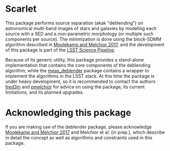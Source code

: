 # Scarlet

This package performs source separation (akak "deblending") on astronomical multi-band images of stars and galaxies by modeling each source with a SED and a non-parametric morphology (or multiple such components per source). The minimization is done using the block-SDMM algorithm described in [Moolekamp and Melchior 2017](https://arxiv.org/abs/1708.09066), and the development of this package is part of the [LSST Science Pipeline](https://pipelines.lsst.io).

Because of its generic utility, this package provides a stand-alone implementation that contains the core components of the deblending algorithm, while the [meas_deblender](https://github.com/lsst/meas_deblender) package contains a wrapper to implement the algorithms in the LSST stack. At this time the package is under heavy development, so it is recommended to contact the authors [fred3m](https://github.com/fred3m) and [pmelchior](https://github.com/pmelchior) for advice on using the package, its current limitations, and its planned upgrades.

# Acknowledging this package

If you are making use of the deblender package, please acknowledge [Moolekamp and Melchior 2017](https://arxiv.org/abs/1708.09066) and Melchior et al. (in prep.), which describe in detail the concept as well as algorithms and constraints used in this package.
